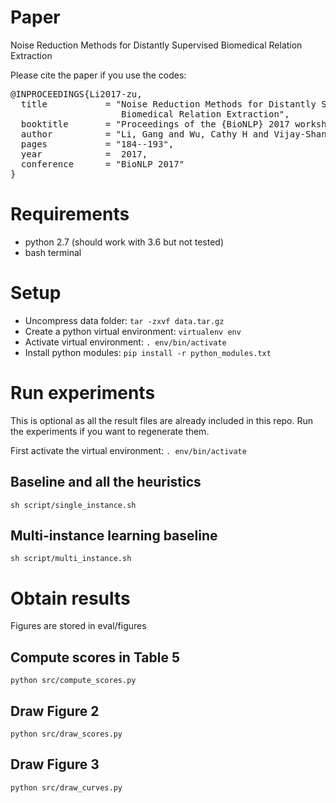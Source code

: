 # Paper

Noise Reduction Methods for Distantly Supervised Biomedical Relation Extraction

Please cite the paper if you use the codes:
<pre>
@INPROCEEDINGS{Li2017-zu,
  title           = "Noise Reduction Methods for Distantly Supervised
                     Biomedical Relation Extraction",
  booktitle       = "Proceedings of the {BioNLP} 2017 workshop",
  author          = "Li, Gang and Wu, Cathy H and Vijay-Shanker, K",
  pages           = "184--193",
  year            =  2017,
  conference      = "BioNLP 2017"
}
</pre>


# Requirements

* python 2.7 (should work with 3.6 but not tested)
* bash terminal

# Setup
* Uncompress data folder: `tar -zxvf data.tar.gz`
* Create a python virtual environment: `virtualenv env`
* Activate virtual environment: `. env/bin/activate`
* Install python modules: `pip install -r python_modules.txt`

# Run experiments

This is optional as all the result files are already included in this repo. Run the experiments if you want to regenerate them.

First activate the virtual environment: `. env/bin/activate`

## Baseline and all the heuristics
`sh script/single_instance.sh`

## Multi-instance learning baseline
`sh script/multi_instance.sh`

# Obtain results

Figures are stored in eval/figures

## Compute scores in Table 5
`python src/compute_scores.py`

## Draw Figure 2
`python src/draw_scores.py`

## Draw Figure 3
`python src/draw_curves.py`
